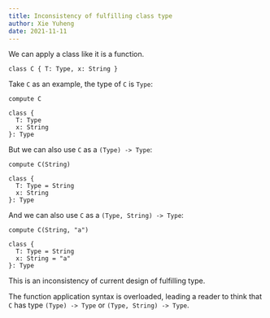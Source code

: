 ```yaml
---
title: Inconsistency of fulfilling class type
author: Xie Yuheng
date: 2021-11-11
---
```


We can apply a class like it is a function.

```cicada
class C { T: Type, x: String }
```

Take `C` as an example, the type of `C` is `Type`:

```cicada
compute C
```

```cicada output
class {
  T: Type
  x: String
}: Type
```

But we can also use `C` as a `(Type) -> Type`:

```cicada
compute C(String)
```

```cicada output
class {
  T: Type = String
  x: String
}: Type
```

And we can also use `C` as a `(Type, String) -> Type`:

```cicada
compute C(String, "a")
```

```cicada output
class {
  T: Type = String
  x: String = "a"
}: Type
```

This is an inconsistency of current design of fulfilling type.

The function application syntax is overloaded,
leading a reader to think that `C` has type `(Type) -> Type` or `(Type, String) -> Type`.
